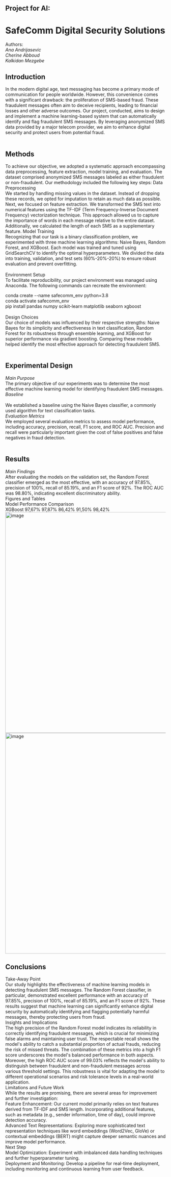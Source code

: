 ## Project for AI: <br>
# SafeComm Digital Security Solutions
Authors: <br> <i> Ana Andrijasevic </i> <br> <i> Cherine Abboud </i> <br> <i> Kalkidan Mezgebe </i> <br>

## Introduction <br>
In the modern digital age, text messaging has become a primary mode of communication for people worldwide. However, this convenience comes with a significant drawback: the proliferation of SMS-based fraud. These fraudulent messages often aim to deceive recipients, leading to financial losses and other adverse outcomes. Our project, conducted, aims to design and implement a machine learning-based system that can automatically identify and flag fraudulent SMS messages. By leveraging anonymized SMS data provided by a major telecom provider, we aim to enhance digital security and protect users from potential fraud.<br>
<br>

## Methods <br>
To achieve our objective, we adopted a systematic approach encompassing data preprocessing, feature extraction, model training, and evaluation. The dataset comprised anonymized SMS messages labeled as either fraudulent or non-fraudulent. Our methodology included the following key steps:
Data Preprocessing <br>
We started by handling missing values in the dataset. Instead of dropping these records, we opted for imputation to retain as much data as possible. Next, we focused on feature extraction. We transformed the SMS text into numerical features using the TF-IDF (Term Frequency-Inverse Document Frequency) vectorization technique. This approach allowed us to capture the importance of words in each message relative to the entire dataset. Additionally, we calculated the length of each SMS as a supplementary feature.
Model Training <br>
Recognizing that our task is a binary classification problem, we experimented with three machine learning algorithms: Naive Bayes, Random Forest, and XGBoost. Each model was trained and tuned using GridSearchCV to identify the optimal hyperparameters. We divided the data into training, validation, and test sets (60%-20%-20%) to ensure robust evaluation and prevent overfitting. <br>
<br>
Environment Setup <br>
To facilitate reproducibility, our project environment was managed using Anaconda. The following commands can recreate the environment:<br>

conda create --name safecomm_env python=3.8 <br>
conda activate safecomm_env <br>
pip install pandas numpy scikit-learn matplotlib seaborn xgboost <br>
<br>
Design Choices <br>
Our choice of models was influenced by their respective strengths: Naive Bayes for its simplicity and effectiveness in text classification, Random Forest for its robustness through ensemble learning, and XGBoost for superior performance via gradient boosting. Comparing these models helped identify the most effective approach for detecting fraudulent SMS.<br>
<br>

## Experimental Design <br>
<i> Main Purpose </i> <br>
<be>
The primary objective of our experiments was to determine the most effective machine learning model for identifying fraudulent SMS messages.<br>
<i> Baseline </i> <br>
<br>
We established a baseline using the Naive Bayes classifier, a commonly used algorithm for text classification tasks.<br>
<i> Evaluation Metrics</i> <br>
We employed several evaluation metrics to assess model performance, including accuracy, precision, recall, F1 score, and ROC AUC. Precision and recall were particularly important given the cost of false positives and false negatives in fraud detection.<br>
<br>

## Results <br>
<i> Main Findings </i> <br>
After evaluating the models on the validation set, the Random Forest classifier emerged as the most effective, with an accuracy of 97.85%, precision of 100%, recall of 85.19%, and an F1 score of 92%. The ROC AUC was 98.80%, indicating excellent discriminatory ability.<br>
Figures and Tables<br>
Model Performance Comparison
<br>
XGBoost	97,67%	97,87%	86,42%	91,50%	98,42%<img width="692" alt="image" src="https://github.com/kalkidan281681/aiproject281681/assets/170321639/d6820523-8283-41f3-a03f-3a24ca9ffc11">
<img width="692" alt="image" src="https://github.com/kalkidan281681/aiproject281681/assets/170321639/d6820523-8283-41f3-a03f-3a24ca9ffc11">


## Conclusions<br>
Take-Away Point<br>
Our study highlights the effectiveness of machine learning models in detecting fraudulent SMS messages. The Random Forest classifier, in particular, demonstrated excellent performance with an accuracy of 97.85%, precision of 100%, recall of 85.19%, and an F1 score of 92%. These results suggest that machine learning can significantly enhance digital security by automatically identifying and flagging potentially harmful messages, thereby protecting users from fraud.<br>
Insights and Implications<br>
The high precision of the Random Forest model indicates its reliability in correctly identifying fraudulent messages, which is crucial for minimizing false alarms and maintaining user trust. The respectable recall shows the model's ability to catch a substantial proportion of actual frauds, reducing the risk of missed threats. The combination of these metrics into a high F1 score underscores the model's balanced performance in both aspects.<br>
Moreover, the high ROC AUC score of 99.03% reflects the model's ability to distinguish between fraudulent and non-fraudulent messages across various threshold settings. This robustness is vital for adapting the model to different operational scenarios and risk tolerance levels in a real-world application.<br>
Limitations and Future Work<br>
While the results are promising, there are several areas for improvement and further investigation:<br>
Feature Enhancement: Our current model primarily relies on text features derived from TF-IDF and SMS length. Incorporating additional features, such as metadata (e.g., sender information, time of day), could improve detection accuracy.<br>
Advanced Text Representations: Exploring more sophisticated text representation techniques like word embeddings (Word2Vec, GloVe) or contextual embeddings (BERT) might capture deeper semantic nuances and improve model performance.<br>
Next Step<br>
Model Optimization: Experiment with imbalanced data handling techniques and further hyperparameter tuning.<br>
Deployment and Monitoring: Develop a pipeline for real-time deployment, including monitoring and continuous learning from user feedback.<br>

